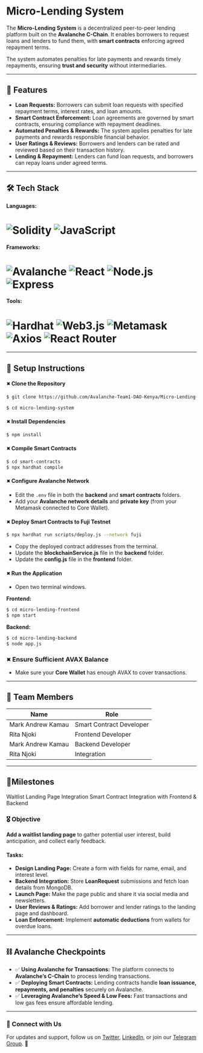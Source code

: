 
# Micro-Lending System

The **Micro-Lending System** is a decentralized peer-to-peer lending platform built on the **Avalanche C-Chain**. It enables borrowers to request loans and lenders to fund them, with **smart contracts** enforcing agreed repayment terms.

The system automates penalties for late payments and rewards timely repayments, ensuring **trust and security** without intermediaries.


---


## 🔎 Features

- **Loan Requests:** Borrowers can submit loan requests with specified repayment terms, interest rates, and loan amounts.
- **Smart Contract Enforcement:** Loan agreements are governed by smart contracts, ensuring compliance with repayment deadlines.
- **Automated Penalties & Rewards:** The system applies penalties for late payments and rewards responsible financial behavior.
- **User Ratings & Reviews:** Borrowers and lenders can be rated and reviewed based on their transaction history.
- **Lending & Repayment:** Lenders can fund loan requests, and borrowers can repay loans under agreed terms.

---


## 🛠 Tech Stack

**Languages:**  
# ![Solidity](https://img.shields.io/badge/Solidity-363636?style=flat&logo=solidity&logoColor=white)  ![JavaScript](https://img.shields.io/badge/JavaScript-F7DF1E?style=flat&logo=javascript&logoColor=black) #

**Frameworks:**  
# ![Avalanche](https://img.shields.io/badge/Avalanche-E84142?style=flat&logo=avalanche&logoColor=white)  ![React](https://img.shields.io/badge/React-20232A?style=flat&logo=react&logoColor=61DAFB)  ![Node.js](https://img.shields.io/badge/Node.js-43853D?style=flat&logo=node.js&logoColor=white)  ![Express](https://img.shields.io/badge/Express.js-404D59?style=flat&logo=express&logoColor=white) #  

**Tools:**  
# ![Hardhat](https://img.shields.io/badge/Hardhat-FFA500?style=flat&logo=hardhat&logoColor=black)  ![Web3.js](https://img.shields.io/badge/Web3.js-F16822?style=flat&logo=ethereum&logoColor=white)   ![Metamask](https://img.shields.io/badge/Metamask-F6851B?style=flat&logo=metamask&logoColor=white) ![Axios](https://img.shields.io/badge/Axios-5A29E4?style=flat&logo=axios&logoColor=white) ![React Router](https://img.shields.io/badge/React_Router-CA4245?style=flat&logo=react-router&logoColor=white) #

---


## 📌 Setup Instructions

#### ⯍ Clone the Repository
```sh
$ git clone https://github.com/Avalanche-Team1-DAO-Kenya/Micro-Lending-System
```
```sh
$ cd micro-lending-system
```

#### ⯍ Install Dependencies
```sh
$ npm install
```

#### ⯍ Compile Smart Contracts
```sh
$ cd smart-contracts
$ npx hardhat compile
```

#### ⯍ Configure Avalanche Network
- Edit the `.env` file in both the **backend** and **smart contracts** folders.
- Add your **Avalanche network details** and **private key** (from your Metamask connected to Core Wallet).

#### ⯍ Deploy Smart Contracts to Fuji Testnet
```sh
$ npx hardhat run scripts/deploy.js --network fuji
```
- Copy the deployed contract addresses from the terminal.
- Update the **blockchainService.js** file in the **backend** folder.
- Update the **config.js** file in the **frontend** folder.

#### ⯍ Run the Application
- Open two terminal windows.
                                                                           
                                                                           
                                                                           
                                                                           
                                                                                                                                                     
**Frontend:**
```sh
$ cd micro-lending-frontend
$ npm start
```

**Backend:**
```sh
$ cd micro-lending-backend
$ node app.js
```

### ⯍ Ensure Sufficient AVAX Balance
- Make sure your **Core Wallet** has enough AVAX to cover transactions.

---



## 👥 Team Members

| Name | Role |
|------|------|
| Mark Andrew Kamau | Smart Contract Developer |
| Rita Njoki | Frontend Developer |
| Mark Andrew Kamau | Backend Developer |
| Rita Njoki | Integration |


---



## 🧨Milestones

Waitlist Landing Page Integration
Smart Contract Integration with Frontend & Backend



### 🎖 Objective
**Add a waitlist landing page** to gather potential user interest, build anticipation, and collect early feedback.

#### Tasks:
- **Design Landing Page:** Create a form with fields for name, email, and interest level.
- **Backend Integration:** Store **LoanRequest** submissions and fetch loan details from MongoDB.
- **Launch Page:** Make the page public and share it via social media and newsletters.
- **User Reviews & Ratings:** Add borrower and lender ratings to the landing page and dashboard.
- **Loan Enforcement:** Implement **automatic deductions** from wallets for overdue loans.

---



## ⛓️ Avalanche Checkpoints

- ✅ **Using Avalanche for Transactions:** The platform connects to **Avalanche’s C-Chain** to process lending transactions.
- ✅ **Deploying Smart Contracts:** Lending contracts handle **loan issuance, repayments, and penalties** securely on Avalanche.
- ✅ **Leveraging Avalanche’s Speed & Low Fees:** Fast transactions and low gas fees ensure affordable lending.

---

### 📢 Connect with Us
For updates and support, follow us on [Twitter](#), [LinkedIn](#), or join our [Telegram Group](#). 🚀
